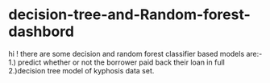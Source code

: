 # decision-tree-and-Random-forest-dashbord
hi ! there are some decision and random forest classifier  based models are:- 1.) predict whether or not the borrower paid back their loan in full 2.)decision tree model of kyphosis data set.
